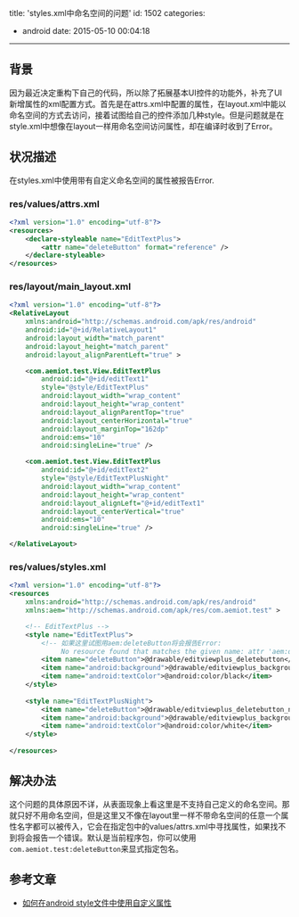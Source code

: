 title: 'styles.xml中命名空间的问题'
id: 1502
categories:
  - android
date: 2015-05-10 00:04:18
---

## 背景

因为最近决定重构下自己的代码，所以除了拓展基本UI控件的功能外，补充了UI新增属性的xml配置方式。首先是在attrs.xml中配置的属性，在layout.xml中能以命名空间的方式去访问，接着试图给自己的控件添加几种style。但是问题就是在style.xml中想像在layout一样用命名空间访问属性，却在编译时收到了Error。

## 状况描述

在styles.xml中使用带有自定义命名空间的属性被报告Error.

<!--more-->

### res/values/attrs.xml

```xml
<?xml version="1.0" encoding="utf-8"?>
<resources>
    <declare-styleable name="EditTextPlus">
        <attr name="deleteButton" format="reference" />
    </declare-styleable>
</resources>
```

### res/layout/main_layout.xml

```xml
<?xml version="1.0" encoding="utf-8"?>
<RelativeLayout 
    xmlns:android="http://schemas.android.com/apk/res/android"
    android:id="@+id/RelativeLayout1"
    android:layout_width="match_parent"
    android:layout_height="match_parent"
    android:layout_alignParentLeft="true" >

    <com.aemiot.test.View.EditTextPlus
        android:id="@+id/editText1"
        style="@style/EditTextPlus"
        android:layout_width="wrap_content"
        android:layout_height="wrap_content"
        android:layout_alignParentTop="true"
        android:layout_centerHorizontal="true"
        android:layout_marginTop="162dp"
        android:ems="10"
        android:singleLine="true" />

    <com.aemiot.test.View.EditTextPlus
        android:id="@+id/editText2"
        style="@style/EditTextPlusNight"
        android:layout_width="wrap_content"
        android:layout_height="wrap_content"
        android:layout_alignLeft="@+id/editText1"
        android:layout_centerVertical="true"
        android:ems="10"
        android:singleLine="true" />

</RelativeLayout>
```

### res/values/styles.xml

```xml
<?xml version="1.0" encoding="utf-8"?>
<resources 
    xmlns:android="http://schemas.android.com/apk/res/android"
    xmlns:aem="http://schemas.android.com/apk/res/com.aemiot.test" >

    <!-- EditTextPlus -->
    <style name="EditTextPlus">
        <!-- 如果这里试图用aem:deleteButton将会报告Error: 
             No resource found that matches the given name: attr 'aem:deleteButton'. -->
        <item name="deleteButton">@drawable/editviewplus_deletebutton</item>
        <item name="android:background">@drawable/editviewplus_background</item>
        <item name="android:textColor">@android:color/black</item>
    </style>
    
    <style name="EditTextPlusNight">
        <item name="deleteButton">@drawable/editviewplus_deletebutton_night</item>
        <item name="android:background">@drawable/editviewplus_background_night</item>    
        <item name="android:textColor">@android:color/white</item> 
    </style>
    
</resources>
```

## 解决办法

这个问题的具体原因不详，从表面现象上看这里是不支持自己定义的命名空间。那就只好不用命名空间，但是这里又不像在layout里一样不带命名空间的任意一个属性名字都可以被传入，它会在指定包中的values/attrs.xml中寻找属性，如果找不到将会报告一个错误。默认是当前程序包，你可以使用`com.aemiot.test:deleteButton`来显式指定包名。

## 参考文章

- [如何在android style文件中使用自定义属性](http://blog.csdn.net/zhufuing/article/details/41395219 "http://blog.csdn.net/zhufuing/article/details/41395219")
